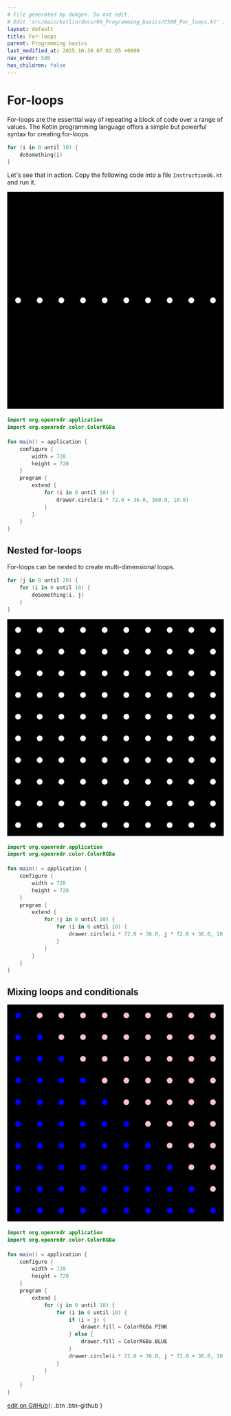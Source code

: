 ```yaml
---
# File generated by dokgen. Do not edit. 
# Edit 'src/main/kotlin/docs/00_Programming_basics/C500_For_loops.kt' instead.
layout: default
title: For-loops
parent: Programming basics
last_modified_at: 2025.10.30 07:02:05 +0000
nav_order: 500
has_children: false
---
```

 
# For-loops

For-loops are the essential way of repeating a block of code over a range of values. The Kotlin programming language
offers a simple but powerful syntax for creating for-loops.

```kotlin
for (i in 0 until 10) {
    doSomething(i)
}
```

Let's see that in action. Copy the following code into a file `Instruction06.kt` and run it.  
 
<img alt="../media/for-loops-001.jpg" src="../media/for-loops-001.jpg" loading="lazy"> 
 
```kotlin
import org.openrndr.application
import org.openrndr.color.ColorRGBa

fun main() = application {
    configure {
        width = 720
        height = 720
    }
    program {
        extend {
            for (i in 0 until 10) {
                drawer.circle(i * 72.0 + 36.0, 360.0, 10.0)
            }
        }
    }
}
``` 
 
## Nested for-loops
        
For-loops can be nested to create multi-dimensional loops.

```kotlin
for (j in 0 until 20) {
    for (i in 0 until 10) {
        doSomething(i, j)
    }
}
``` 
 
<img alt="../media/for-loops-002.jpg" src="../media/for-loops-002.jpg" loading="lazy"> 
 
```kotlin
import org.openrndr.application
import org.openrndr.color.ColorRGBa

fun main() = application {
    configure {
        width = 720
        height = 720
    }
    program {
        extend {
            for (j in 0 until 10) {
                for (i in 0 until 10) {
                    drawer.circle(i * 72.0 + 36.0, j * 72.0 + 36.0, 10.0)
                }
            }
        }
    }
}
``` 
 
## Mixing loops and conditionals
         
 
<img alt="../media/for-loops-003.jpg" src="../media/for-loops-003.jpg" loading="lazy"> 
 
```kotlin
import org.openrndr.application
import org.openrndr.color.ColorRGBa

fun main() = application {
    configure {
        width = 720
        height = 720
    }
    program {
        extend {
            for (j in 0 until 10) {
                for (i in 0 until 10) {
                    if (i > j) {
                        drawer.fill = ColorRGBa.PINK
                    } else {
                        drawer.fill = ColorRGBa.BLUE
                    }
                    drawer.circle(i * 72.0 + 36.0, j * 72.0 + 36.0, 10.0)
                }
            }
        }
    }
}
``` 

[edit on GitHub](https://github.com/openrndr/openrndr-guide/blob/main/src/main/kotlin/docs/00_Programming_basics/C500_For_loops.kt){: .btn .btn-github }